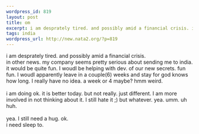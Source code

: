 ```yaml
--- 
wordpress_id: 819
layout: post
title: om
excerpt: i am desprately tired. and possibly amid a financial crisis. in other news. my company seems pretty serious about sending me to india. it would be quite fun. I woudl be helping with dev. of our new secrets. fun fun. I woudl apparently leave in a couple(6) weeks and stay for god knows how long. I really have no idea. a week or 4 maybe? hmm weird. i am doing ok. it is better today. b...
tags: india
wordpress_url: http://new.nata2.org/?p=819
---
```

i am desprately tired. and possibly amid a financial crisis. <br/>in other news. my company seems pretty serious about sending me to india. it would be quite fun. I woudl be helping with dev. of our new secrets. fun fun. I woudl apparently leave in a couple(6) weeks and stay for god knows how long. I really have no idea. a week or 4 maybe? hmm weird. <br/><br/>i am doing ok. it is better today. but not really. just different. I am more involved in not thinking about it. I still hate it ;) but whatever. yea. umm. uh huh. 
<br/><br/>yea. I still need a hug. ok. <br/>i need sleep to. 
